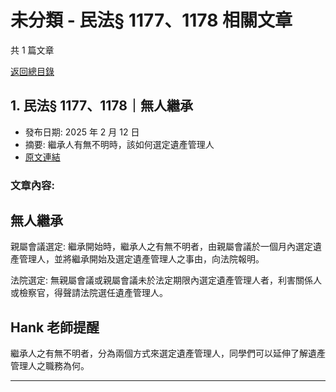 # 未分類 - 民法§ 1177、1178 相關文章

共 1 篇文章

[返回總目錄](00_總目錄.md)

## 1. 民法§ 1177、1178｜無人繼承

- 發布日期: 2025 年 2 月 12 日
- 摘要: 繼承人有無不明時，該如何選定遺產管理人
- [原文連結](https://www.jasper-realestate.com/%e6%b0%91%e6%b3%95-11771178%e7%84%a1%e4%ba%ba_%e7%b9%bc%e6%89%bf/)

### 文章內容:

## 無人繼承

親屬會議選定: 繼承開始時，繼承人之有無不明者，由親屬會議於一個月內選定遺產管理人，並將繼承開始及選定遺產管理人之事由，向法院報明。

法院選定: 無親屬會議或親屬會議未於法定期限內選定遺產管理人者，利害關係人或檢察官，得聲請法院選任遺產管理人。

## Hank 老師提醒

繼承人之有無不明者，分為兩個方式來選定遺產管理人，同學們可以延伸了解遺產管理人之職務為何。

---

